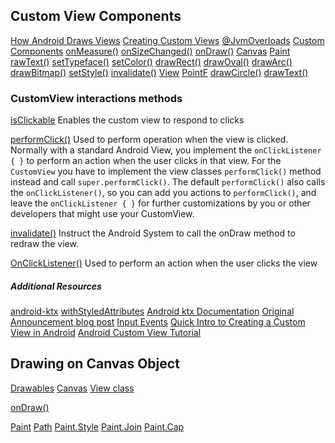 ## Custom View Components

[How Android Draws Views](https://developer.android.com/guide/topics/ui/how-android-draws.html)
[Creating Custom Views](https://developer.android.com/training/custom-views/index.html)
[@JvmOverloads](https://kotlinlang.org/api/latest/jvm/stdlib/kotlin.jvm/-jvm-overloads/index.html)
[Custom Components](https://developer.android.com/guide/topics/ui/custom-components.html#compound)
[onMeasure()](https://developer.android.com/reference/android/view/View.html#onMeasure%28int,%20int%29)
[onSizeChanged()](https://developer.android.com/reference/android/view/View.html#onSizeChanged%28int,%20int,%20int,%20int%29)
[onDraw()](https://developer.android.com/reference/android/view/View.html#onDraw%28android.graphics.Canvas%29)
[Canvas](https://developer.android.com/reference/android/graphics/Canvas.html)
[Paint](https://developer.android.com/reference/android/graphics/Paint.html)
[rawText()](https://developer.android.com/reference/android/graphics/Canvas.html#drawText%28char[],%20int,%20int,%20float,%20float,%20android.graphics.Paint%29)
[setTypeface()](https://developer.android.com/reference/android/graphics/Paint.html#setTypeface%28android.graphics.Typeface%29)
[setColor()](https://developer.android.com/reference/android/graphics/Paint.html#setColor%28int%29)
[drawRect()](https://developer.android.com/reference/android/graphics/Canvas.html#drawRect%28android.graphics.Rect,%20android.graphics.Paint%29)
[drawOval()](https://developer.android.com/reference/android/graphics/Canvas.html#drawOval%28android.graphics.RectF,%20android.graphics.Paint%29)
[drawArc()](https://developer.android.com/reference/android/graphics/Canvas.html#drawArc%28android.graphics.RectF,%20float,%20float,%20boolean,%20android.graphics.Paint%29)
[drawBitmap()](https://developer.android.com/reference/android/graphics/Canvas.html#drawBitmap%28android.graphics.Bitmap,%20android.graphics.Matrix,%20android.graphics.Paint%29)
[setStyle()](https://developer.android.com/reference/android/graphics/Paint.html#setStyle%28android.graphics.Paint.Style%29)
[invalidate()](https://developer.android.com/reference/android/view/View.html#invalidate%28%29)
[View](https://developer.android.com/reference/android/view/View.html)
[PointF](https://developer.android.com/reference/android/graphics/PointF)
[drawCircle()](https://developer.android.com/reference/android/graphics/Canvas.html#drawCircle%28float,%20float,%20float,%20android.graphics.Paint%29)
[drawText()](https://developer.android.com/reference/android/graphics/Canvas.html#drawText%28java.lang.String,%20int,%20int,%20float,%20float,%20android.graphics.Paint%29)


### CustomView interactions methods

[isClickable](https://developer.android.com/reference/android/view/View.html#isClickable%28%29)
Enables the custom view to respond to clicks

[performClick()](https://developer.android.com/reference/android/view/View#performClick%28%29)
Used to perform operation when the view is clicked.
Normally with a standard Android View, you implement the `onClickListener { }` to perform an action 
when the user clicks in that view. For the `CustomView` you have to implement the view classes 
`performClick()` method instead and call `super.performClick()`.
The default `performClick()` also calls the `onClickListener()`, so you can add you actions to 
`performClick()`, and leave the `onClickListener { }` for further customizations by you or other 
developers that might use your CustomView.

[invalidate()](https://developer.android.com/reference/android/view/View.html#invalidate%28%29)
Instruct the Android System to call the onDraw method to redraw the view.

[OnClickListener()](https://developer.android.com/reference/android/view/View.OnClickListener.html)
Used to perform an action when the user clicks the view

##### Additional Resources
[android-ktx](https://android.github.io/android-ktx/core-ktx/index.html)
[withStyledAttributes](https://android.github.io/android-ktx/core-ktx/androidx.content/android.content.-context/index.html)
[Android ktx Documentation](https://developer.android.com/kotlin/ktx)
[Original Announcement blog post](https://android-developers.googleblog.com/2018/02/introducing-android-ktx-even-sweeter.html)
[Input Events](https://developer.android.com/guide/topics/ui/ui-events.html)
[Quick Intro to Creating a Custom View in Android](https://youtu.be/ktbYUrlN_Ws)
[Android Custom View Tutorial](https://youtu.be/sb9OEl4k9Dk)


## Drawing on Canvas Object

[Drawables](https://developer.android.com/guide/topics/graphics/drawables)
[Canvas](https://developer.android.com/reference/android/graphics/Canvas.html)
[View class](https://developer.android.com/reference/android/view/View.html)

[onDraw()](https://developer.android.com/reference/android/view/View.html#onDraw%28android.graphics.Canvas%29)


[Paint](https://developer.android.com/reference/android/graphics/Paint)
[Path](https://developer.android.com/reference/kotlin/android/graphics/Path.html)
[Paint.Style](https://developer.android.com/reference/android/graphics/Paint.Style.html)
[Paint.Join](https://developer.android.com/reference/android/graphics/Paint.Join.html)
[Paint.Cap](https://developer.android.com/reference/android/graphics/Paint.Cap.html)


